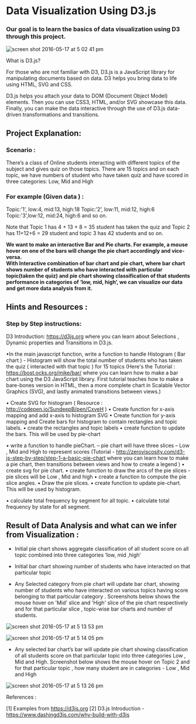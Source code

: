 # Data Visualization Using D3.js 

### Our goal is to learn the basics of data visualization using D3 through this project. 

![screen shot 2016-05-17 at 5 02 41 pm](https://cloud.githubusercontent.com/assets/8707780/15343407/4622fe20-1c51-11e6-9892-24e8a394b549.png)


What is D3.js? 

For those who are not familiar with D3, D3.js is a JavaScript library for manipulating documents based on data. D3 helps you bring data to life using HTML, SVG and CSS. 

D3.js helps you attach your data to DOM (Document Object Model) elements. Then you can use CSS3, HTML, and/or SVG showcase this data. Finally, you can make the data interactive through the use of D3.js data-driven transformations and transitions.


## Project Explanation: 

### Scenario : 
There’s a class of Online students interacting with different topics of the subject and gives quiz on those topics. 
There are 15 topics and on each topic, we have numbers of student who have taken quiz and have scored in three categories: Low, Mid and High

### For example (Given data ) : 
Topic:'1’, low:4, mid:13, high:18 
Topic:’2’,  low:11, mid:12, high:6
Topic:'3’,low:12, mid:24, high:6 and so on. 

Note that Topic 1 has 4 + 13 + 8 = 35 student has taken the quiz and Topic 2 has 11+12+6 = 29 student and topic 3 has 42 students and so on. 

**We want to make an interactive Bar and Pie charts. For example, a mouse hover on one of the bars will change the pie chart accordingly and vice-versa.  
With Interactive combination of bar chart and pie chart, where bar chart shows number of students who have interacted with particular topic(taken the quiz)  and pie chart showing classification of that students performance in categories of ‘low, mid, high’, we can visualize our data and get more data analysis from it.** 


## Hints and Resources : 

### Step by Step instructions: 
 	
D3 Introduction: https://d3js.org where you can learn about Selections , Dynamic properties and Transitions in D3.js.

•In the main javascript function, write a function to handle Histogram ( Bar chart ) - Histogram will show the total number of students who has taken the quiz ( interacted with that topic ) for 15 topics 
(Here's the Tutorial : https://bost.ocks.org/mike/bar/  where you can learn how to make a bar chart using the D3 JavaScript library. First tutorial teaches how to make a bare-bones version in HTML, then a more complete chart in Scalable Vector Graphics (SVG), and lastly animated transitions between views.) 

•	Create SVG for histogram ( Resource : http://codepen.io/SundeepB/pen/CxveH ) 
•	Create function for x-axis mapping and add x-axis to histogram SVG
•	Create function for y-axis mapping and Create bars for histogram to contain rectangles and topic labels.
•	create the rectangles and topic labels 
•	create function to update the bars. This will be used by pie-chart

•	write a function to handle pieChart. – pie chart will have three slices – Low , Mid and High to represent scores 
 (Tutorial - http://zeroviscosity.com/d3-js-step-by-step/step-1-a-basic-pie-chart where you can learn how to make a pie chart, then transitions between views and how to create a legend  )
•	create svg for pie chart.
•	create function to draw the arcs of the pie slices - pie slices will be Low , Mid and high 
•	create a function to compute the pie slice angles.
•	Draw the pie slices.
•	create function to update pie-chart. This will be used by histogram.

•	calculate total frequency by segment for all topic.
•	calculate total frequency by state for all segment.


## Result of Data Analysis and what can we infer from Visualization  :

- Initial pie chart shows aggregate classification of all student score on all topic combined into three categories ‘low, mid ,high’ 

- Initial bar chart showing number of students who have interacted on that particular topic 

- Any Selected category from pie chart will update bar chart, showing number of students who have interacted on various topics having score belonging to that particular category .
Screenshots below shows the mouse hover on 'Mid' slice and 'High' slice of the pie chart respectively and for that particular slice , topic-wise bar charts and number of students. 

![screen shot 2016-05-17 at 5 13 53 pm](https://cloud.githubusercontent.com/assets/8707780/15343597/ecb77c60-1c52-11e6-85ef-8affa8fc37ce.png)


![screen shot 2016-05-17 at 5 14 05 pm](https://cloud.githubusercontent.com/assets/8707780/15343605/f0e2f436-1c52-11e6-890d-d1300a943b4f.png)



- Any selected bar chart’s bar will update pie chart showing classification of all students score on that particular topic into three categories Low , Mid and High. 
Screenshot below shows the mouse hover on Topic 2 and for that particular topic , how many student are in categories - Low , Mid and High 

![screen shot 2016-05-17 at 5 13 26 pm](https://cloud.githubusercontent.com/assets/8707780/15343594/e666f16a-1c52-11e6-814f-6adac8345ddf.png)

References :

[1] Examples from https://d3js.org 
[2] D3.js Introduction - https://www.dashingd3js.com/why-build-with-d3js
